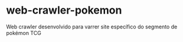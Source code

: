 # web-crawler-pokemon
Web crawler desenvolvido para varrer site específico do segmento de pokémon TCG
